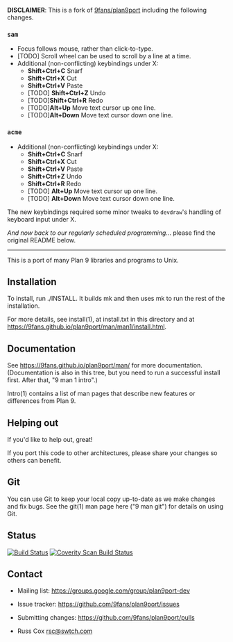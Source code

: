 **DISCLAIMER**: This is a fork of [9fans/plan9port](https://github.com/9fans/plan9port) including the following changes.

### `sam`
- Focus follows mouse, rather than click-to-type.
- [TODO] Scroll wheel can be used to scroll by a line at a time.
- Additional (non-conflicting) keybindings under X:
    - **Shift+Ctrl+C** Snarf
    - **Shift+Ctrl+X** Cut
    - **Shift+Ctrl+V** Paste
    - [TODO] **Shift+Ctrl+Z** Undo
    - [TODO]**Shift+Ctrl+R** Redo
    - [TODO]**Alt+Up** Move text cursor up one line.
    - [TODO]**Alt+Down** Move text cursor down one line.

### `acme`
- Additional (non-conflicting) keybindings under X:
    - **Shift+Ctrl+C** Snarf
    - **Shift+Ctrl+X** Cut
    - **Shift+Ctrl+V** Paste
    - **Shift+Ctrl+Z** Undo
    - **Shift+Ctrl+R** Redo
    - [TODO] **Alt+Up** Move text cursor up one line.
    - [TODO] **Alt+Down** Move text cursor down one line.

The new keybindings required some minor tweaks to `devdraw`'s handling of keyboard input under X.

*And now back to our regularly scheduled programming*... please find the original README below.

---

This is a port of many Plan 9 libraries and programs to Unix.

Installation
------------

To install, run ./INSTALL.  It builds mk and then uses mk to
run the rest of the installation.

For more details, see install(1), at install.txt in this directory
and at https://9fans.github.io/plan9port/man/man1/install.html.

Documentation
-------------

See https://9fans.github.io/plan9port/man/ for more documentation.
(Documentation is also in this tree, but you need to run
a successful install first.  After that, "9 man 1 intro".)

Intro(1) contains a list of man pages that describe new features
or differences from Plan 9.

Helping out
-----------

If you'd like to help out, great!

If you port this code to other architectures, please share your changes
so others can benefit.

Git
---

You can use Git to keep your local copy up-to-date as we make
changes and fix bugs.  See the git(1) man page here ("9 man git")
for details on using Git.

Status
------

[![Build Status](https://travis-ci.org/9fans/plan9port.svg?branch=master)](https://travis-ci.org/9fans/plan9port)
[![Coverity Scan Build Status](https://scan.coverity.com/projects/plan-9-from-user-space/badge.svg)](https://scan.coverity.com/projects/plan-9-from-user-space)


Contact
-------

* Mailing list: https://groups.google.com/group/plan9port-dev
* Issue tracker: https://github.com/9fans/plan9port/issues
* Submitting changes: https://github.com/9fans/plan9port/pulls

* Russ Cox <rsc@swtch.com>
